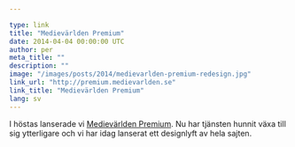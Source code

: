 ```yaml
---

type: link
title: "Medievärlden Premium"
date: 2014-04-04 00:00:00 UTC
author: per
meta_title: ""
description: ""
image: "/images/posts/2014/medievarlden-premium-redesign.jpg"
link_url: "http://premium.medievarlden.se"
link_title: "Medievärlden Premium"
lang: sv
---
```


<p>I höstas lanserade vi <a href="http://premium.medievarlden.se">Medievärlden Premium</a>. Nu har tjänsten hunnit växa till sig ytterligare och vi har idag lanserat ett designlyft av hela sajten.</p>
